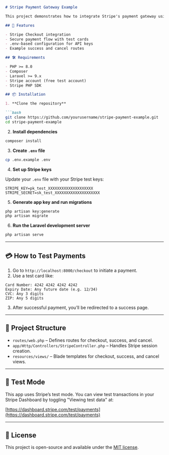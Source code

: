 ````markdown
# Stripe Payment Gateway Example

This project demonstrates how to integrate Stripe's payment gateway using Stripe Checkout in a Laravel application.

## 🚀 Features

- Stripe Checkout integration
- Secure payment flow with test cards
- .env-based configuration for API keys
- Example success and cancel routes

## 🛠️ Requirements

- PHP >= 8.0
- Composer
- Laravel >= 9.x
- Stripe account (free test account)
- Stripe PHP SDK

## 📦 Installation

1. **Clone the repository**

```bash
git clone https://github.com/yourusername/stripe-payment-example.git
cd stripe-payment-example
````

2. **Install dependencies**

```bash
composer install
```

3. **Create `.env` file**

```bash
cp .env.example .env
```

4. **Set up Stripe keys**

Update your `.env` file with your Stripe test keys:

```
STRIPE_KEY=pk_test_XXXXXXXXXXXXXXXXXXXX
STRIPE_SECRET=sk_test_XXXXXXXXXXXXXXXXXXXX
```

5. **Generate app key and run migrations**

```bash
php artisan key:generate
php artisan migrate
```

6. **Run the Laravel development server**

```bash
php artisan serve
```

---

## 💳 How to Test Payments

1. Go to `http://localhost:8000/checkout` to initiate a payment.
2. Use a test card like:

```
Card Number: 4242 4242 4242 4242
Expiry Date: Any future date (e.g. 12/34)
CVC: Any 3 digits
ZIP: Any 5 digits
```

3. After successful payment, you’ll be redirected to a success page.

---

## 📂 Project Structure

* `routes/web.php` – Defines routes for checkout, success, and cancel.
* `app/Http/Controllers/StripeController.php` – Handles Stripe session creation.
* `resources/views/` – Blade templates for checkout, success, and cancel views.

---

## 🧪 Test Mode

This app uses Stripe’s test mode. You can view test transactions in your Stripe Dashboard by toggling "Viewing test data" at:

[https://dashboard.stripe.com/test/payments](https://dashboard.stripe.com/test/payments)

---

## 📄 License

This project is open-source and available under the [MIT license](LICENSE).

```

